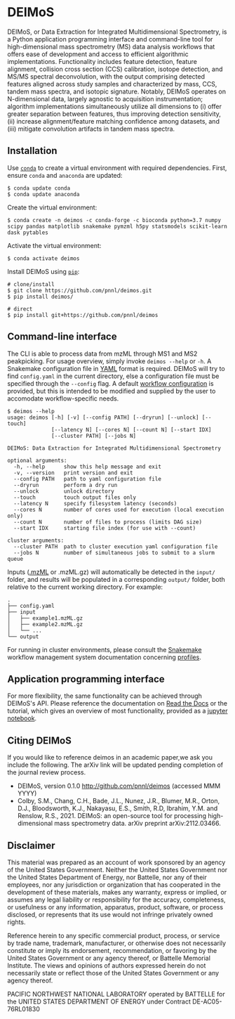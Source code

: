 DEIMoS
=======
DEIMoS, or Data Extraction for Integrated Multidimensional Spectrometry, is a Python application 
programming interface and command-line tool for high-dimensional mass spectrometry (MS) data 
analysis workflows that offers ease of development and access to efficient algorithmic implementations. 
Functionality includes feature detection, feature alignment, collision cross section (CCS) calibration, 
isotope detection, and MS/MS spectral deconvolution, with the output comprising detected features aligned 
across study samples and characterized by mass, CCS, tandem mass spectra, and isotopic signature. 
Notably, DEIMoS operates on N-dimensional data, largely agnostic to acquisition instrumentation; 
algorithm implementations simultaneously utilize all dimensions to (i) offer greater separation between features, 
thus improving detection sensitivity, (ii) increase alignment/feature matching confidence among datasets, 
and (iii) mitigate convolution artifacts in tandem mass spectra. 

Installation
------------
Use [``conda``](https://www.anaconda.com/download/) to create a virtual environment with required dependencies. First, ensure ``conda`` and ``anaconda`` are updated:
```
$ conda update conda
$ conda update anaconda
```

Create the virtual environment:
```
$ conda create -n deimos -c conda-forge -c bioconda python=3.7 numpy scipy pandas matplotlib snakemake pymzml h5py statsmodels scikit-learn dask pytables
```

Activate the virtual environment:
```
$ conda activate deimos
```

Install DEIMoS using [``pip``](https://pypi.org/project/pip/):
```
# clone/install
$ git clone https://github.com/pnnl/deimos.git
$ pip install deimos/

# direct
$ pip install git+https://github.com/pnnl/deimos
```

Command-line interface
----------------------
The CLI is able to process data from mzML through MS1 and MS2 peakpicking. For usage overview, simply invoke ``deimos --help`` or ``-h``. A Snakemake configuration file in [YAML](http://yaml.org/) format is required. DEIMoS will try to find ``config.yaml`` in the current directory, else a configuration file must be specified through the ``--config`` flag. A default [workflow configuration](resources/example_config.yaml) is provided, but this is intended to be modified and supplied by the user to accomodate workflow-specific needs.

```
$ deimos --help
usage: deimos [-h] [-v] [--config PATH] [--dryrun] [--unlock] [--touch]
              [--latency N] [--cores N] [--count N] [--start IDX]
              [--cluster PATH] [--jobs N]

DEIMoS: Data Extraction for Integrated Multidimensional Spectrometry

optional arguments:
  -h, --help      show this help message and exit
  -v, --version   print version and exit
  --config PATH   path to yaml configuration file
  --dryrun        perform a dry run
  --unlock        unlock directory
  --touch         touch output files only
  --latency N     specify filesystem latency (seconds)
  --cores N       number of cores used for execution (local execution only)
  --count N       number of files to process (limits DAG size)
  --start IDX     starting file index (for use with --count)

cluster arguments:
  --cluster PATH  path to cluster execution yaml configuration file
  --jobs N        number of simultaneous jobs to submit to a slurm queue
```

Inputs ([.mzML](http://www.psidev.info/mzML) or .mzML.gz) will automatically be detected in the ``input/`` folder, and results will be populated in a corresponding ``output/`` folder, both relative to the current working directory. For example:

```
.
├── config.yaml
├── input
│   ├── example1.mzML.gz
│   ├── example2.mzML.gz
│   └── ...
└── output
```

For running in cluster environments, please consult the [Snakemake](https://snakemake.readthedocs.io) workflow management system documentation concerning [profiles](https://snakemake.readthedocs.io/en/stable/executing/cli.html#profiles).

Application programming interface
---------------------------------
For more flexibility, the same functionality can be achieved through DEIMoS's API. Please reference the documentation on [Read the Docs](deimos.readthedocs.io) or the tutorial, which gives an overview of most functionality, provided as a [jupyter notebook](examples/tutorial.ipynb).

Citing DEIMoS
-------------
If you would like to reference deimos in an academic paper,we ask you include the following.
The arXiv link will be updated pending completion of the journal review process.
* DEIMoS, version 0.1.0 http://github.com/pnnl/deimos (accessed MMM YYYY)
* Colby, S.M., Chang, C.H., Bade, J.L., Nunez, J.R., Blumer, M.R., Orton, D.J., Bloodsworth, K.J., Nakayasu, E.S., Smith, R.D, Ibrahim, Y.M. and Renslow, R.S., 2021. DEIMoS: an open-source tool for processing high-dimensional mass spectrometry data. arXiv preprint arXiv:2112.03466.

Disclaimer
----------
This material was prepared as an account of work sponsored by an agency of the United States Government. Neither the United States Government nor the United States Department of Energy, nor Battelle, nor any of their employees, nor any jurisdiction or organization that has cooperated in the development of these materials, makes any warranty, express or implied, or assumes any legal liability or responsibility for the accuracy, completeness, or usefulness or any information, apparatus, product, software, or process disclosed, or represents that its use would not infringe privately owned rights.

Reference herein to any specific commercial product, process, or service by trade name, trademark, manufacturer, or otherwise does not necessarily constitute or imply its endorsement, recommendation, or favoring by the United States Government or any agency thereof, or Battelle Memorial Institute. The views and opinions of authors expressed herein do not necessarily state or reflect those of the United States Government or any agency thereof.

PACIFIC NORTHWEST NATIONAL LABORATORY operated by BATTELLE for the UNITED STATES DEPARTMENT OF ENERGY under Contract DE-AC05-76RL01830
